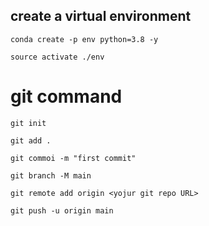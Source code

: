 ## create a virtual environment
```
conda create -p env python=3.8 -y

```
```
source activate ./env
```

# git command

```
git init
```
```
git add .
```

```
git commoi -m "first commit"
```
```
git branch -M main
```

```
git remote add origin <yojur git repo URL>
```

```
git push -u origin main
```
